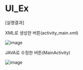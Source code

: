 # UI_Ex

[실행결과]

XML로 생성한 버튼(activity_main.xml)

![image](https://user-images.githubusercontent.com/66067273/173229983-adde7f9c-756e-460d-8946-50a8cb1f6836.png)


JAVA로 수정한 버튼(MainActivity)

![image](https://user-images.githubusercontent.com/66067273/173229997-9830490b-bf5e-4070-b3d2-0c96766392bd.png)
